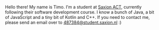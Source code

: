 Hello there! My name is Timo. I'm a student at [Saxion ACT](https://github.com/SaxionACT), currently following their software development course. I know a bunch of Java, a bit of JavaScript and a tiny bit of Kotlin and C++. If you need to contact me, please send an email over to 487384@student.saxion.nl :)
